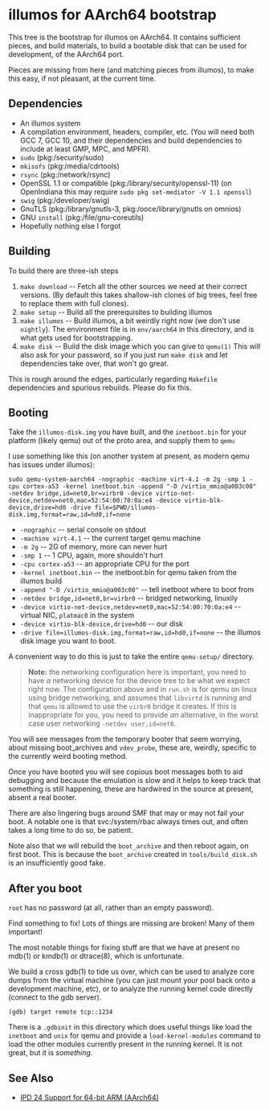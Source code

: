 # illumos for AArch64 bootstrap

This tree is the bootstrap for illumos on AArch64.  It contains sufficient
pieces, and build materials, to build a bootable disk that can be used for
development, of the AArch64 port.

Pieces are missing from here (and matching pieces from illumos), to make this
easy, if not pleasant, at the current time.

## Dependencies

- An illumos system
- A compilation environment, headers, compiler, etc.
  (You will need both GCC 7, GCC 10, and their dependencies and build
  dependencies to include at least GMP, MPC, and MPFR).
- `sudo` (pkg:/security/sudo)
- `mkisofs` (pkg:/media/cdrtools)
- `rsync` (pkg:/network/rsync)
- OpenSSL 1.1 or compatible (pkg:/library/security/openssl-11)
  (on OpenIndiana this may require `sudo pkg set-mediator -V 1.1 openssl`)
- `swig` (pkg:/developer/swig)
- GnuTLS (pkg:/library/gnutls-3, pkg:/ooce/library/gnutls on omnios)
- GNU `install` (pkg:/file/gnu-coreutils)
- Hopefully nothing else I forgot

## Building

To build there are three-ish steps

1. `make download` -- Fetch all the other sources we need at their correct
   versions.  (By default this takes shallow-ish clones of big trees, feel
   free to replace them with full clones).
1. `make setup` -- Build all the prerequisites to building illumos
1. `make illumos` -- Build illumos, a bit weirdly right now (we don't use
   `nightly`).  The environment file is in `env/aarch64` in this directory, and is what gets
   used for bootstrapping.
1. `make disk` -- Build the disk image which you can give to `qemu(1)`
	This will also ask for your password, so if you just run `make disk` and let
    dependencies take over, that won't go great.

This is rough around the edges, particularly regarding `Makefile` dependencies
and spurious rebuilds.  Please do fix this.

## Booting

Take the `illumos-disk.img` you have built, and the `inetboot.bin` for your
platform (likely qemu) out of the proto area, and supply them to `qemu`

I use something like this (on another system at present, as modern qemu has
issues under illumos):

```
sudo qemu-system-aarch64 -nographic -machine virt-4.1 -m 2g -smp 1 -cpu cortex-a53 -kernel inetboot.bin -append "-D /virtio_mmio@a003c00" -netdev bridge,id=net0,br=virbr0 -device virtio-net-device,netdev=net0,mac=52:54:00:70:0a:e4 -device virtio-blk-device,drive=hd0 -drive file=$PWD/illumos-disk.img,format=raw,id=hd0,if=none
```

- `-nographic` -- serial console on stdout
- `-machine virt-4.1` -- the current target qemu machine
- `-m 2g` -- 2G of memory, more can never hurt
- `-smp 1` -- 1 CPU, again, more shouldn't hurt
- `-cpu cortex-a53` -- an appropriate CPU for the port
- `-kernel inetboot.bin` -- the inetboot.bin for qemu taken from the illumos
  build
- `-append "-D /virtio_mmio@a003c00"` -- tell inetboot where to boot from
- `-netdev bridge,id=net0,br=virbr0` -- bridged networking, linuxily
- `-device virtio-net-device,netdev=net0,mac=52:54:00:70:0a:e4` -- virtual
  NIC, `platmac0` in the system
- `-device virtio-blk-device,drive=hd0` -- our disk
- `-drive file=illumos-disk.img,format=raw,id=hd0,if=none` -- the illumos disk
  image you want to boot.

A convenient way to do this is just to take the entire `qemu-setup/`
directory.

> **Note:** the networking configuration here is important, you need to have _a_
> networking device for the device tree to be what we expect right now.  The
> configuration above and in `run.sh` is for qemu on linux using bridge
> networking, and assumes that `libvirtd` is running and that `qemu` is allowed
> to use the `virbr0` bridge it creates.  If this is inappropriate for you, you
> need to provide _an_ alternative, in the worst case user networking `-netdev
> user,id=net0`.

You will see messages from the temporary booter that seem worrying, about
missing boot_archives and `vdev_probe`, these are, weirdly, specific to the
currently weird booting method.

Once you have booted you will see copious boot messages both to aid debugging
and because the emulation is slow and it helps to keep track that something is
still happening, these are hardwired in the source at present, absent a real
booter.

There are also lingering bugs around SMF that may or may not fail your boot.
A notable one is that svc:/system/rbac always times out, and often takes a
long time to do so, be patient.

Note also that we will rebuild the `boot_archive` and then reboot again, on
first boot.  This is because the `boot_archive` created in
`tools/build_disk.sh` is an insufficiently good fake.

## After you boot

`root` has no password (at all, rather than an empty password).

Find something to fix! Lots of things are missing are broken!  Many of them important!

The most notable things for fixing stuff are that we have at present no mdb(1)
or kmdb(1) or dtrace(8), which is unfortunate.

We build a cross gdb(1) to tide us over, which can be used to analyze core
dumps from the virtual machine (you can just mount your pool back onto a
development machine, etc), or to analyze the running kernel code directly
(connect to the gdb server).

`(gdb) target remote tcp::1234`

There is a `.gdbinit` in this directory which does useful things like load the
`inetboot` and `unix` for qemu and provide a `load-kernel-modules` command to
load the other modules currently present in the running kernel.  It is not
great, but it is _something_.

## See Also

* [IPD 24 Support for 64-bit ARM (AArch64)](https://github.com/illumos/ipd/blob/master/ipd/0024/README.md)
